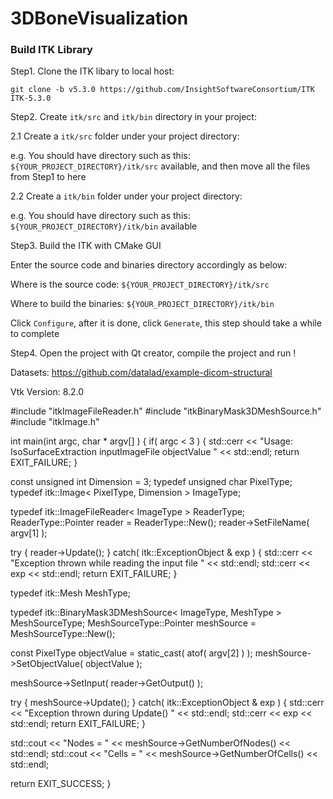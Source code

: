 # 3DBoneVisualization

### Build ITK Library

Step1. Clone the ITK libary to local host:

`git clone -b v5.3.0 https://github.com/InsightSoftwareConsortium/ITK ITK-5.3.0`

Step2. Create `itk/src` and `itk/bin` directory in your project:

2.1 Create a `itk/src` folder under your project directory:

e.g. You should have directory such as this: `${YOUR_PROJECT_DIRECTORY}/itk/src` available, and then move all the files from Step1 to here

2.2 Create a `itk/bin` folder under your project directory:

e.g. You should have directory such as this: `${YOUR_PROJECT_DIRECTORY}/itk/bin` available

Step3. Build the ITK with CMake GUI

Enter the source code and binaries directory accordingly as below:

Where is the source code: `${YOUR_PROJECT_DIRECTORY}/itk/src`

Where to build the binaries: `${YOUR_PROJECT_DIRECTORY}/itk/bin`

Click `Configure`, after it is done, click `Generate`, this step should take a while to complete

Step4. Open the project with Qt creator, compile the project and run !

Datasets:
https://github.com/datalad/example-dicom-structural

Vtk Version:
8.2.0

#include "itkImageFileReader.h"
#include "itkBinaryMask3DMeshSource.h"
#include "itkImage.h"

int main(int argc, char \* argv[] )
{
if( argc < 3 )
{
std::cerr << "Usage: IsoSurfaceExtraction inputImageFile objectValue " << std::endl;
return EXIT_FAILURE;
}

const unsigned int Dimension = 3;
typedef unsigned char PixelType;
typedef itk::Image< PixelType, Dimension > ImageType;

typedef itk::ImageFileReader< ImageType > ReaderType;
ReaderType::Pointer reader = ReaderType::New();
reader->SetFileName( argv[1] );

try
{
reader->Update();
}
catch( itk::ExceptionObject & exp )
{
std::cerr << "Exception thrown while reading the input file " << std::endl;
std::cerr << exp << std::endl;
return EXIT_FAILURE;
}

typedef itk::Mesh<double> MeshType;

typedef itk::BinaryMask3DMeshSource< ImageType, MeshType > MeshSourceType;
MeshSourceType::Pointer meshSource = MeshSourceType::New();

const PixelType objectValue = static_cast<PixelType>( atof( argv[2] ) );
meshSource->SetObjectValue( objectValue );

meshSource->SetInput( reader->GetOutput() );

try
{
meshSource->Update();
}
catch( itk::ExceptionObject & exp )
{
std::cerr << "Exception thrown during Update() " << std::endl;
std::cerr << exp << std::endl;
return EXIT_FAILURE;
}

std::cout << "Nodes = " << meshSource->GetNumberOfNodes() << std::endl;
std::cout << "Cells = " << meshSource->GetNumberOfCells() << std::endl;

return EXIT_SUCCESS;
}
